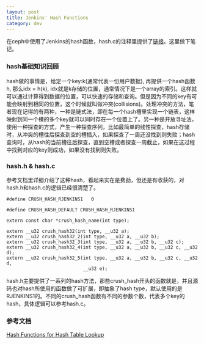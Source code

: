 ```yaml
---
layout: post
title: Jenkins' Hash Functions
category: dev 
---
```


在ceph中使用了Jenkins的hash函数，hash.c的注释里提供了[链接](http://burtleburtle.net/bob/hash/evahash.html)。这里做下笔记。

### hash基础知识回顾
hash做的事情是，给定一个key:k(通常代表一份用户数据), 再提供一个hash函数h, 那么idx = h(k), idx就是k存储的位置，通常情况下是一个array的索引。这样就可以通过计算得到数据的位置，可以快速的存储和查询。但是因为不同的key有可能会映射到相同的位置，这个时候就叫做冲突(collisions)。处理冲突的方法，笔者现在记得的有两种，一种是链式法，即在每一个hash槽里实现一个链表，这样映射到同一个槽的多个key就可以同时存在一个位置上了。另一种是开放寻址法，使用一种探查的方式，产生一种探查序列，比如最简单的线性探查，hash存储时，从冲突的槽往后探查到空的槽插入，如果探查了一周还没找到则失败；hash查询时，从hash的当前槽往后探查，直到空槽或者探查一周截止，如果在这过程中找到对应的key则成功，如果没有找到则失败。

### hash.h & hash.c
参考文档里详细介绍了这种hash，看起来实在是费劲，但还是有收获的，对hash.h和hash.c的逻辑已经很清楚了。
```
#define CRUSH_HASH_RJENKINS1   0

#define CRUSH_HASH_DEFAULT CRUSH_HASH_RJENKINS1

extern const char *crush_hash_name(int type);

extern __u32 crush_hash32(int type, __u32 a);
extern __u32 crush_hash32_2(int type, __u32 a, __u32 b);
extern __u32 crush_hash32_3(int type, __u32 a, __u32 b, __u32 c);
extern __u32 crush_hash32_4(int type, __u32 a, __u32 b, __u32 c, __u32 d);
extern __u32 crush_hash32_5(int type, __u32 a, __u32 b, __u32 c, __u32 d,
                            __u32 e);
```

hash.h主要提供了一系列的hash方法，那些crush_hash开头的函数就是，并且源码也对hash所使用的函数做了可扩展，即抽象了hash type，默认使用的是RJENKINS1的。不同的crush_hash函数有不同的参数个数，代表多个key的hash，具体逻辑可以参考hash.c。



### 参考文档
[Hash Functions for Hash Table Lookup](http://burtleburtle.net/bob/hash/evahash.html) 

